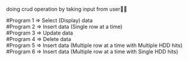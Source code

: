 doing crud operation by taking input from user🧑‍💻

#Program 1 => Select (Display) data <br> 
#Program 2 => Insert data (Single row at a time) <br> 
#Program 3 => Update data <br> 
#Program 4 => Delete data <br> 
#Program 5 => Insert data (Multiple row at a time with Multiple HDD hits) <br> 
#Program 6 => Insert data (Multiple row at a time with Single HDD hits) <br> 
